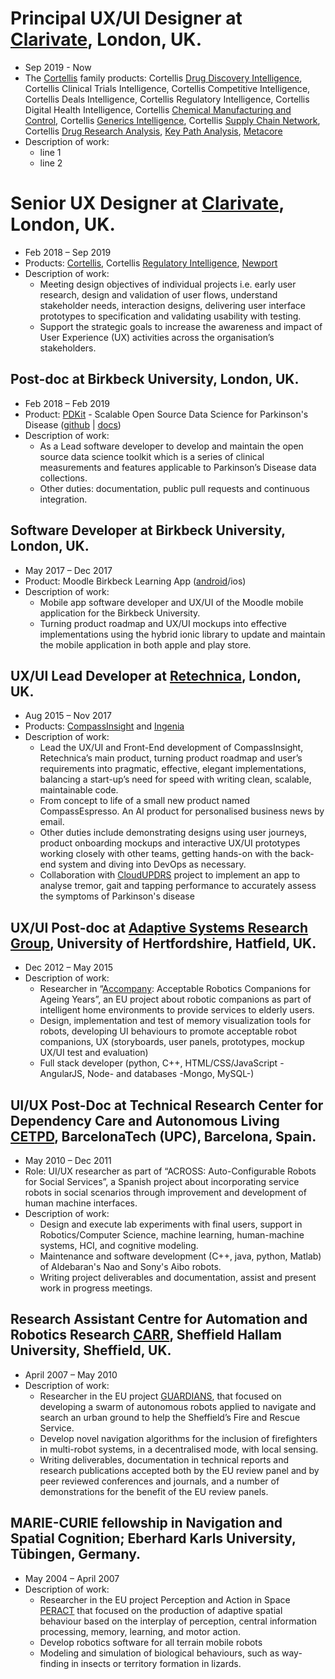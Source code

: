 # Principal UX/UI Designer at [Clarivate](https://clarivate.com/), London, UK.
* Sep 2019 - Now
* The [Cortellis](https://www.cortellis.com) family products: Cortellis [Drug Discovery Intelligence](https://www.cortellis.com/drugdiscovery), Cortellis Clinical Trials Intelligence, Cortellis Competitive Intelligence, Cortellis Deals Intelligence, Cortellis Regulatory Intelligence, Cortellis Digital Health Intelligence, Cortellis [Chemical Manufacturing and Control](https://www.cortellis.com/cmc/home), Cortellis [Generics Intelligence](https://www.cortellis.com/generics), Cortellis [Supply Chain Network](https://www.cortellis.com/supplychain/), Cortellis [Drug Research Analysis](https://www.cortellis.com/dra), [Key Path Analysis](https://apps.clarivate.com/kpa/login), [Metacore](https://portal.genego.com/)
* Description of work:
  - line 1
  - line 2

# Senior UX Designer at [Clarivate](https://clarivate.com/), London, UK.
* Feb 2018 – Sep 2019
* Products: [Cortellis](https://www.cortellis.com), Cortellis [Regulatory Intelligence](https://clarivate.com/cortellis/solutions/regulatory-intelligence-solutions/), [Newport](https://www.apicomesfirst.com)
* Description of work: 
  - Meeting design objectives of individual projects i.e. early user research, design and validation of user flows, understand stakeholder needs, interaction designs, delivering user interface prototypes to specification and validating usability with testing. 
  - Support the strategic goals to increase the awareness and impact of User Experience (UX) activities across the organisation’s stakeholders.
  
## Post-doc at Birkbeck University, London, UK.
* Feb 2018 – Feb 2019
* Product: [PDKit](http://pdkit.github.io) - Scalable Open Source Data Science for Parkinson's Disease ([github](https://github.com/pdkit/pdkit)  | [docs](https://pdkit.readthedocs.io/en/latest/))
* Description of work: 
  * As a Lead software developer to develop and maintain the open source data science toolkit which is a series of clinical measurements and features applicable to Parkinson’s Disease data collections. 
  * Other duties: documentation, public pull requests and continuous integration.

## Software Developer at Birkbeck University, London, UK.
* May 2017 – Dec 2017
* Product: Moodle Birkbeck Learning App ([android](https://play.google.com/store/apps/details?id=uk.ac.bbk.slapp_moodle)/ios)
* Description of work: 
  * Mobile app software developer and UX/UI of the Moodle mobile application for the Birkbeck University. 
  * Turning product roadmap and UX/UI mockups into effective implementations using the hybrid ionic library to update and maintain the mobile application in both apple and play store.

## UX/UI Lead Developer at [Retechnica](http://www.retechnica.com/), London, UK.
* Aug 2015 – Nov 2017
* Products: [CompassInsight](http://www.compassinsight.com/) and [Ingenia](https://www.ingeniapi.com/)
* Description of work: 
  * Lead the UX/UI and Front-End development of CompassInsight, Retechnica’s main product, turning product roadmap and user’s requirements into pragmatic, effective, elegant implementations, balancing a start-up’s need for speed with writing clean, scalable, maintainable code.
  * From concept to life of a small new product named CompassEspresso.  An AI product for personalised business news by email.
  * Other duties include demonstrating designs using user journeys, product onboarding mockups and interactive UX/UI prototypes working closely with other teams, getting hands-on with the back-end system and diving into DevOps as necessary.
  * Collaboration with [CloudUPDRS](http://www.updrs.net/) project to implement an app to analyse tremor, gait and tapping performance to accurately assess the symptoms of Parkinson's disease

## UX/UI Post-doc at [Adaptive Systems Research Group](http://adapsys.cs.herts.ac.uk/), University of Hertfordshire, Hatfield, UK.
* Dec 2012 – May 2015
* Description of work: 
  * Researcher in “[Accompany](https://cordis.europa.eu/project/id/287624): Acceptable Robotics Companions for Ageing Years”, an EU project about robotic companions as part of intelligent home environments to provide services to elderly users. 
  * Design, implementation and test of memory visualization tools for robots, developing UI  behaviours to promote acceptable robot companions, UX (storyboards, user panels, prototypes, mockup UX/UI test and evaluation) 
  * Full stack developer (python, C++, HTML/CSS/JavaScript -AngularJS, Node- and databases -Mongo, MySQL-)

## UI/UX Post-Doc at Technical Research Center for Dependency Care and Autonomous Living [CETPD](https://www.epsevg.upc.edu/cetpd//index.php), BarcelonaTech (UPC), Barcelona, Spain.
* May 2010 – Dec 2011
* Role: UI/UX researcher as part of “ACROSS: Auto-Configurable Robots for Social Services”, a Spanish project about incorporating service robots in social scenarios through improvement and development of human machine interfaces. 
* Description of work: 
  * Design and execute lab experiments with final users, support in Robotics/Computer Science, machine learning, human-machine systems, HCI, and cognitive modeling. 
  * Maintenance and software development (C++, java, python, Matlab) of Aldebaran's Nao and Sony's Aibo robots. 
  * Writing project deliverables and documentation, assist and present work in progress meetings.

## Research Assistant Centre for Automation and Robotics Research [CARR](https://www.shu.ac.uk/research/specialisms/materials-and-engineering-research-institute/what-we-do/centre-for-automation-and-robotics-research), Sheffield Hallam University, Sheffield, UK.
* April 2007 – May 2010
* Description of work: 
  * Researcher in the EU project [GUARDIANS](https://www.shu.ac.uk/research/specialisms/materials-and-engineering-research-institute/what-we-do/projects/automation-and-robotics/guardians-project), that focused on developing a swarm of autonomous robots applied to navigate and search an urban ground to help the Sheffield’s Fire and Rescue Service. 
  * Develop novel navigation algorithms for the inclusion of firefighters in multi-robot systems, in a decentralised mode, with local sensing. 
  * Writing deliverables, documentation in technical reports and research publications accepted both by the EU review panel and by peer reviewed conferences and journals, and a number of demonstrations for the benefit of the EU review panels.


## MARIE-CURIE fellowship in Navigation and Spatial Cognition; Eberhard Karls University, Tübingen, Germany.
* May 2004 – April 2007
* Description of work: 
  * Researcher in the EU project Perception and Action in Space [PERACT](http://cordis.europa.eu/project/rcn/73071_en.html) that focused on the production of adaptive spatial behaviour based on the interplay of perception, central information processing, memory, learning, and motor action. 
  * Develop robotics software for all terrain mobile robots
  * Modeling and simulation of biological behaviours, such as way-finding in insects or territory formation in lizards.
